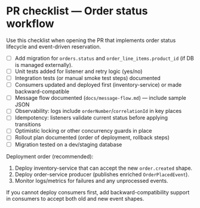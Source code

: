 # PR checklist — Order status workflow

Use this checklist when opening the PR that implements order status lifecycle and event-driven reservation.

- [ ] Add migration for `orders.status` and `order_line_items.product_id` (if DB is managed externally).
- [ ] Unit tests added for listener and retry logic (yes/no)
- [ ] Integration tests (or manual smoke test steps) documented
- [ ] Consumers updated and deployed first (inventory-service) or made backward-compatible
- [ ] Message flow documented (`docs/message-flow.md`) — include sample JSON
- [ ] Observability: logs include `orderNumber`/`correlationId` in key places
- [ ] Idempotency: listeners validate current status before applying transitions
- [ ] Optimistic locking or other concurrency guards in place
- [ ] Rollout plan documented (order of deployment, rollback steps)
- [ ] Migration tested on a dev/staging database

Deployment order (recommended):
1. Deploy inventory-service that can accept the new `order.created` shape.
2. Deploy order-service producer (publishes enriched `OrderPlacedEvent`).
3. Monitor logs/metrics for failures and any unprocessed events.

If you cannot deploy consumers first, add backward-compatibility support in consumers to accept both old and new event shapes.

